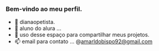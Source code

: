 ### Bem-vindo ao meu perfil.

- 👀 dianaopetista.
- 🌱 aluno do alura ...
- 💞️ uso desse espaço para compartilhar meus projetos.
- 📫 email para contato ... @amarldobispo92@gmail.com
